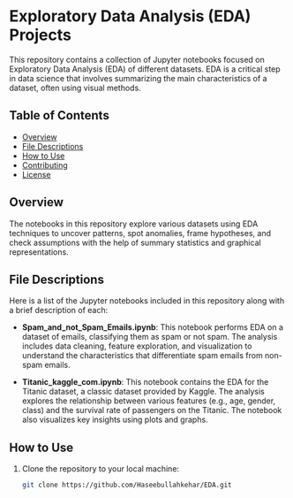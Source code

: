 # Exploratory Data Analysis (EDA) Projects

This repository contains a collection of Jupyter notebooks focused on Exploratory Data Analysis (EDA) of different datasets. EDA is a critical step in data science that involves summarizing the main characteristics of a dataset, often using visual methods.

## Table of Contents

- [Overview](#overview)
- [File Descriptions](#file-descriptions)
- [How to Use](#how-to-use)
- [Contributing](#contributing)
- [License](#license)

## Overview

The notebooks in this repository explore various datasets using EDA techniques to uncover patterns, spot anomalies, frame hypotheses, and check assumptions with the help of summary statistics and graphical representations.

## File Descriptions

Here is a list of the Jupyter notebooks included in this repository along with a brief description of each:

- **Spam_and_not_Spam_Emails.ipynb**: This notebook performs EDA on a dataset of emails, classifying them as spam or not spam. The analysis includes data cleaning, feature exploration, and visualization to understand the characteristics that differentiate spam emails from non-spam emails.
  
- **Titanic_kaggle_com.ipynb**: This notebook contains the EDA for the Titanic dataset, a classic dataset provided by Kaggle. The analysis explores the relationship between various features (e.g., age, gender, class) and the survival rate of passengers on the Titanic. The notebook also visualizes key insights using plots and graphs.

## How to Use

1. Clone the repository to your local machine:
   ```bash
   git clone https://github.com/Haseebullahkehar/EDA.git
